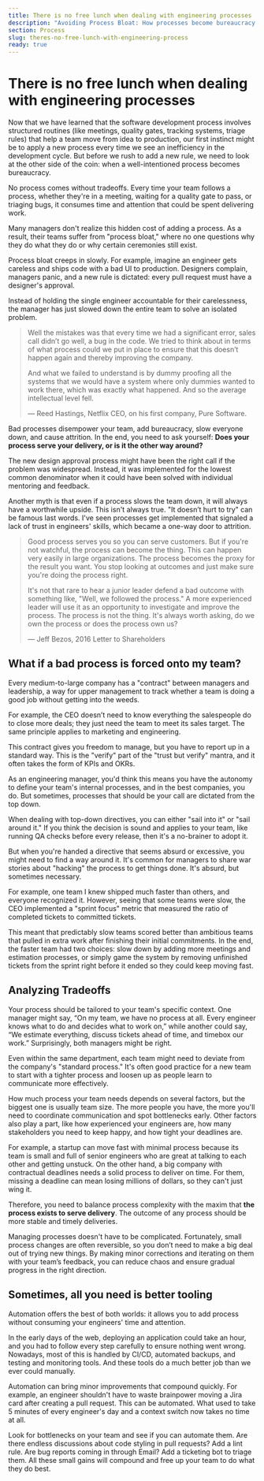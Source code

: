```yaml
---
title: There is no free lunch when dealing with engineering processes 
description: "Avoiding Process Bloat: How processes become bureaucracy that slowly creeps into a team (even when managers have good intentions)."
section: Process
slug: theres-no-free-lunch-with-engineering-process
ready: true
---
```


# There is no free lunch when dealing with engineering processes

Now that we have learned that the software development process involves structured routines (like meetings, quality gates, tracking systems, triage rules) that help a team move from idea to production, our first instinct might be to apply a new process every time we see an inefficiency in the development cycle. But before we rush to add a new rule, we need to look at the other side of the coin: when a well-intentioned process becomes bureaucracy.

No process comes without tradeoffs. Every time your team follows a process, whether they're in a meeting, waiting for a quality gate to pass, or triaging bugs, it consumes time and attention that could be spent delivering work.

Many managers don't realize this hidden cost of adding a process. As a result, their teams suffer from "process bloat," where no one questions why they do what they do or why certain ceremonies still exist.

Process bloat creeps in slowly. For example, imagine an engineer gets careless and ships code with a bad UI to production. Designers complain, managers panic, and a new rule is dictated: every pull request must have a designer's approval.

Instead of holding the single engineer accountable for their carelessness, the manager has just slowed down the entire team to solve an isolated problem.

> Well the mistakes was that every time we had a significant error, sales call didn’t go well, a bug in the code. We tried to think about in terms of what process could we put in place to ensure that this doesn’t happen again and thereby improving the company. 
>
> And what we failed to understand is by dummy proofing all the systems that we would have a system where only dummies wanted to work there, which was exactly what happened. And so the average intellectual level fell.
>
> — Reed Hastings, Netflix CEO, on his first company, Pure Software.

Bad processes disempower your team, add bureaucracy, slow everyone down, and cause attrition. In the end, you need to ask yourself: **Does your process serve your delivery, or is it the other way around?**

The new design approval process might have been the right call if the problem was widespread. Instead, it was implemented for the lowest common denominator when it could have been solved with individual mentoring and feedback.

Another myth is that even if a process slows the team down, it will always have a worthwhile upside. This isn't always true. "It doesn’t hurt to try" can be famous last words. I've seen processes get implemented that signaled a lack of trust in engineers' skills, which became a one-way door to attrition.

> Good process serves you so you can serve customers. But if you're not watchful, the process can become the thing. This can happen very easily in large organizations. The process becomes the proxy for the result you want. You stop looking at outcomes and just make sure you're doing the process right.
>
> It's not that rare to hear a junior leader defend a bad outcome with something like, "Well, we followed the process." A more experienced leader will use it as an opportunity to investigate and improve the process. The process is not the thing. It's always worth asking, do we own the process or does the process own us?
>
> — Jeff Bezos, 2016 Letter to Shareholders

## What if a bad process is forced onto my team?

Every medium-to-large company has a "contract" between managers and leadership, a way for upper management to track whether a team is doing a good job without getting into the weeds.

For example, the CEO doesn’t need to know everything the salespeople do to close more deals; they just need the team to meet its sales target. The same principle applies to marketing and engineering.

This contract gives you freedom to manage, but you have to report up in a standard way. This is the "verify" part of the "trust but verify" mantra, and it often takes the form of KPIs and OKRs.

As an engineering manager, you'd think this means you have the autonomy to define your team's internal processes, and in the best companies, you do. But sometimes, processes that should be your call are dictated from the top down.

When dealing with top-down directives, you can either "sail into it" or "sail around it." If you think the decision is sound and applies to your team, like running QA checks before every release, then it's a no-brainer to adopt it.

But when you're handed a directive that seems absurd or excessive, you might need to find a way around it. It's common for managers to share war stories about "hacking" the process to get things done. It's absurd, but sometimes necessary.

For example, one team I knew shipped much faster than others, and everyone recognized it. However, seeing that some teams were slow, the CEO implemented a "sprint focus" metric that measured the ratio of completed tickets to committed tickets.

This meant that predictably slow teams scored better than ambitious teams that pulled in extra work after finishing their initial commitments. In the end, the faster team had two choices: slow down by adding more meetings and estimation processes, or simply game the system by removing unfinished tickets from the sprint right before it ended so they could keep moving fast.

## Analyzing Tradeoffs

Your process should be tailored to your team's specific context. One manager might say, “On my team, we have no process at all. Every engineer knows what to do and decides what to work on,” while another could say, “We estimate everything, discuss tickets ahead of time, and timebox our work.” Surprisingly, both managers might be right.

Even within the same department, each team might need to deviate from the company's "standard process." It's often good practice for a new team to start with a tighter process and loosen up as people learn to communicate more effectively.

How much process your team needs depends on several factors, but the biggest one is usually team size. The more people you have, the more you'll need to coordinate communication and spot bottlenecks early. Other factors also play a part, like how experienced your engineers are, how many stakeholders you need to keep happy, and how tight your deadlines are.

For example, a startup can move fast with minimal process because its team is small and full of senior engineers who are great at talking to each other and getting unstuck. On the other hand, a big company with contractual deadlines needs a solid process to deliver on time. For them, missing a deadline can mean losing millions of dollars, so they can't just wing it.

Therefore, you need to balance process complexity with the maxim that **the process exists to serve delivery**. The outcome of any process should be more stable and timely deliveries.

Managing processes doesn't have to be complicated. Fortunately, small process changes are often reversible, so you don’t need to make a big deal out of trying new things. By making minor corrections and iterating on them with your team’s feedback, you can reduce chaos and ensure gradual progress in the right direction.

## Sometimes, all you need is better tooling

Automation offers the best of both worlds: it allows you to add process without consuming your engineers' time and attention.

In the early days of the web, deploying an application could take an hour, and you had to follow every step carefully to ensure nothing went wrong. Nowadays, most of this is handled by CI/CD, automated backups, and testing and monitoring tools. And these tools do a much better job than we ever could manually.

Automation can bring minor improvements that compound quickly. For example, an engineer shouldn't have to waste brainpower moving a Jira card after creating a pull request. This can be automated. What used to take 5 minutes of every engineer's day and a context switch now takes no time at all.

Look for bottlenecks on your team and see if you can automate them. Are there endless discussions about code styling in pull requests? Add a lint rule. Are bug reports coming in through Email? Add a ticketing bot to triage them. All these small gains will compound and free up your team to do what they do best.


